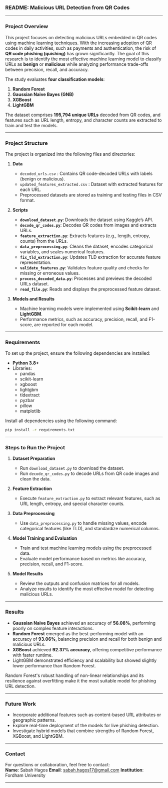 ### **README: Malicious URL Detection from QR Codes**

---

### **Project Overview**  
This project focuses on detecting malicious URLs embedded in QR codes using machine learning techniques. With the increasing adoption of QR codes in daily activities, such as payments and authentication, the risk of **QR code phishing (quishing)** has grown significantly. The goal of this research is to identify the most effective machine learning model to classify URLs as **benign** or **malicious** while analyzing performance trade-offs between precision, recall, and accuracy.  

The study evaluates **four classification models**:  
1. **Random Forest**  
2. **Gaussian Naive Bayes (GNB)**  
3. **XGBoost**  
4. **LightGBM**  

The dataset comprises **195,794 unique URLs** decoded from QR codes, and features such as URL length, entropy, and character counts are extracted to train and test the models.  

---

### **Project Structure**

The project is organized into the following files and directories:

1. **Data**  
   - `decoded_urls.csv` : Contains QR code-decoded URLs with labels (benign or malicious).  
   - `updated_features_extracted.csv` : Dataset with extracted features for each URL.  
   - Preprocessed datasets are stored as training and testing files in CSV format.

2. **Scripts**  
   - **`download_dataset.py`**: Downloads the dataset using Kaggle’s API.  
   - **`decode_qr_codes.py`**: Decodes QR codes from images and extracts URLs.  
   - **`feature_extraction.py`**: Extracts features (e.g., length, entropy, counts) from the URLs.  
   - **`data_preprocessing.py`**: Cleans the dataset, encodes categorical variables, and scales numerical features.  
   - **`fix_tld_extraction.py`**: Updates TLD extraction for accurate feature representation.  
   - **`validate_features.py`**: Validates feature quality and checks for missing or erroneous values.  
   - **`process_decoded_data.py`**: Processes and previews the decoded URLs dataset.  
   - **`read_file.py`**: Reads and displays the preprocessed feature dataset.  

3. **Models and Results**  
   - Machine learning models were implemented using **Scikit-learn** and **LightGBM**.  
   - Performance metrics, such as accuracy, precision, recall, and F1-score, are reported for each model.  

---

### **Requirements**

To set up the project, ensure the following dependencies are installed:

- **Python 3.8+**  
- Libraries:  
   - pandas  
   - scikit-learn  
   - xgboost  
   - lightgbm  
   - tldextract  
   - pyzbar  
   - pillow  
   - matplotlib  

Install all dependencies using the following command:

```bash
pip install -r requirements.txt
```

---

### **Steps to Run the Project**

1. **Dataset Preparation**  
   - Run `download_dataset.py` to download the dataset.  
   - Run `decode_qr_codes.py` to decode URLs from QR code images and clean the data.  

2. **Feature Extraction**  
   - Execute `feature_extraction.py` to extract relevant features, such as URL length, entropy, and special character counts.  

3. **Data Preprocessing**  
   - Use `data_preprocessing.py` to handle missing values, encode categorical features (like TLD), and standardize numerical columns.  

4. **Model Training and Evaluation**  
   - Train and test machine learning models using the preprocessed data.  
   - Evaluate model performance based on metrics like accuracy, precision, recall, and F1-score.  

5. **Model Results**  
   - Review the outputs and confusion matrices for all models.  
   - Analyze results to identify the most effective model for detecting malicious URLs.  

---

### **Results**

- **Gaussian Naive Bayes** achieved an accuracy of **56.08%**, performing poorly on complex feature interactions.  
- **Random Forest** emerged as the best-performing model with an accuracy of **93.06%**, balancing precision and recall for both benign and malicious URLs.  
- **XGBoost** achieved **92.37% accuracy**, offering competitive performance with faster runtime.  
- LightGBM demonstrated efficiency and scalability but showed slightly lower performance than Random Forest.  

Random Forest's robust handling of non-linear relationships and its resilience against overfitting make it the most suitable model for phishing URL detection.

---

### **Future Work**

- Incorporate additional features such as content-based URL attributes or geographic patterns.  
- Explore real-time deployment of the models for live phishing detection.  
- Investigate hybrid models that combine strengths of Random Forest, XGBoost, and LightGBM.  

---

### **Contact**  

For questions or collaboration, feel free to contact:  
**Name**: Sabah Hagos
**Email**: sabah.hagos17@gmail.com
**Institution**: Fordham University

---


